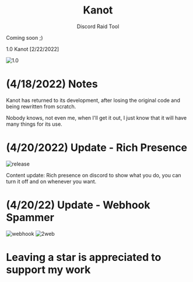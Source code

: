 <h1 align="center">Kanot</h1>
<p align="center">Discord Raid Tool</p>

Coming soon ;)

1.0 Kanot [2/22/2022]

![1.0](https://i.imgur.com/NduNaMx.png)

# (4/18/2022) Notes
Kanot has returned to its development, after losing the original code and being rewritten from scratch.

Nobody knows, not even me, when I'll get it out, I just know that it will have many things for its use.

# (4/20/2022) Update - Rich Presence

![release](https://i.imgur.com/4WZTfnk.png)

Content update: Rich presence on discord to show what you do, you can turn it off and on whenever you want.

# (4/20/22) Update - Webhook Spammer

![webhook](https://i.imgur.com/Fki5k26.png)
![2web](https://i.imgur.com/MfuYS06.png)

# Leaving a star is appreciated to support my work 
